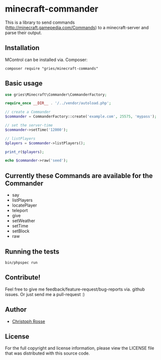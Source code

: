 minecraft-commander
========

This is a library to send commands (http://minecraft.gamepedia.com/Commands) to a minecraft-server and parse their output.

Installation
------------

MControl can be installed via. Composer:

    composer require "gries/minecraft-commands"

Basic usage
-----------
```php
use gries\Minecraft\Commander\CommanderFactory;

require_once __DIR__ . '/../vendor/autoload.php';

// create a Commander
$commander = CommanderFactory::create('example.com', 25575, 'mypass');

// set the server-time
$commander->setTime('12000');

// listPlayers
$players = $commander->listPlayers();

print_r($players);

echo $commander->raw('seed');
```

Currently these Commands are available for the Commander
-------------------------------------------------------

- say
- listPlayers
- locatePlayer
- teleport
- give
- setWeather
- setTime
- setBlock
- raw

Running the tests
-----------------
    bin/phpspec run

Contribute!
-----------
Feel free to give me feedback/feature-request/bug-reports via. github issues.
Or just send me a pull-request :)

Author
------

- [Christoph Rosse](http://twitter.com/griesx)

License
-------

For the full copyright and license information, please view the LICENSE file that was distributed with this source code.
